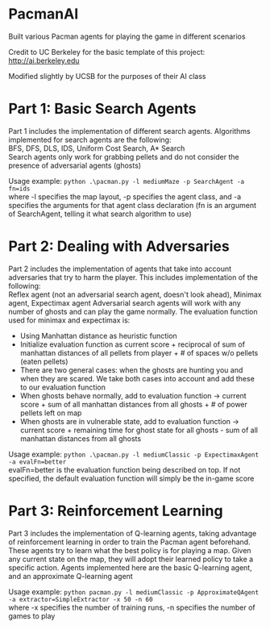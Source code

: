 # PacmanAI
Built various Pacman agents for playing the game in different scenarios

Credit to UC Berkeley for the basic template of this project: http://ai.berkeley.edu

Modified slightly by UCSB for the purposes of their AI class

# Part 1: Basic Search Agents
Part 1 includes the implementation of different search agents. Algorithms implemented for search agents are the following:\
BFS, DFS, DLS, IDS, Uniform Cost Search, A* Search\
Search agents only work for grabbing pellets and do not consider the presence of adversarial agents (ghosts)

Usage example: `python .\pacman.py -l mediumMaze -p SearchAgent -a fn=ids`\
where -l specifies the map layout, -p specifies the agent class, and -a specifies the arguments for that agent class declaration (fn is an argument of SearchAgent, telling it what search algorithm to use)

# Part 2: Dealing with Adversaries
Part 2 includes the implementation of agents that take into account adversaries that try to harm the player. This includes implementation of the following:\
Reflex agent (not an adversarial search agent, doesn't look ahead), Minimax agent, Expectimax agent
Adversarial search agents will work with any number of ghosts and can play the game normally. The evaluation function used for minimax and expectimax is:
  - Using Manhattan distance as heuristic function
  - Initialize evaluation function as current score + reciprocal of sum of manhattan distances of all pellets from player + # of spaces w/o pellets (eaten pellets)
  - There are two general cases: when the ghosts are hunting you and when they are scared. We take both cases into account and add these to our evaluation function
  - When ghosts behave normally, add to evaluation function -> current score + sum of all manhattan distances from all ghosts + # of power pellets left on map
  - When ghosts are in vulnerable state, add to evaluation function -> 
  current score + remaining time for ghost state for all ghosts - sum of all manhattan distances from all ghosts

Usage example: `python .\pacman.py -l mediumClassic -p ExpectimaxAgent -a evalFn=better`\
evalFn=better is the evaluation function being described on top. If not specified, the default evaluation function will simply be the in-game score
    

# Part 3: Reinforcement Learning
Part 3 includes the implementation of Q-learning agents, taking advantage of reinforcement learning in order to train the Pacman agent beforehand.
These agents try to learn what the best policy is for playing a map. Given any current state on the map, they will adopt their learned policy to take a specific action.
Agents implemented here are the basic Q-learning agent, and an approximate Q-learning agent

Usage example: `python pacman.py -l mediumClassic -p ApproximateQAgent -a extractor=SimpleExtractor -x 50 -n 60`\
where -x specifies the number of training runs, -n specifies the number of games to play
